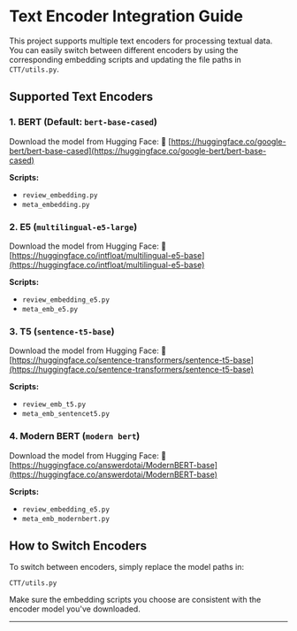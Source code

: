 

# Text Encoder Integration Guide

This project supports multiple text encoders for processing textual data. You can easily switch between different encoders by using the corresponding embedding scripts and updating the file paths in `CTT/utils.py`.

## Supported Text Encoders

### 1. BERT (Default: `bert-base-cased`)

Download the model from Hugging Face:
🔗 [https://huggingface.co/google-bert/bert-base-cased](https://huggingface.co/google-bert/bert-base-cased)

**Scripts:**

* `review_embedding.py`
* `meta_embedding.py`

### 2. E5 (`multilingual-e5-large`)

Download the model from Hugging Face:
🔗 [https://huggingface.co/intfloat/multilingual-e5-base](https://huggingface.co/intfloat/multilingual-e5-base)

**Scripts:**

* `review_embedding_e5.py`
* `meta_emb_e5.py`

### 3. T5 (`sentence-t5-base`)

Download the model from Hugging Face:
🔗 [https://huggingface.co/sentence-transformers/sentence-t5-base](https://huggingface.co/sentence-transformers/sentence-t5-base)

**Scripts:**

* `review_emb_t5.py`
* `meta_emb_sentencet5.py`

### 4. Modern BERT (`modern bert`)

Download the model from Hugging Face:
🔗 [https://huggingface.co/answerdotai/ModernBERT-base](https://huggingface.co/answerdotai/ModernBERT-base)

**Scripts:**

* `review_embedding_e5.py`
* `meta_emb_modernbert.py`

## How to Switch Encoders

To switch between encoders, simply replace the model paths in:

```
CTT/utils.py
```

Make sure the embedding scripts you choose are consistent with the encoder model you've downloaded.

---
